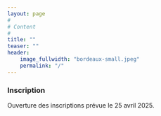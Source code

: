 ```yaml
---
layout: page
#
# Content
#
title: ""
teaser: ""
header:
    image_fullwidth: "bordeaux-small.jpeg"
    permalink: "/"
---
```



<!-- ### **Déroulement de la conférence** -->
<!-- La conférence se déroulera du 2 juillet 2024 à 10h jusqu'au 5 juillet 2024 à 14h après le dernier déjeuner. La première journée est dédiée aux tutoriels et autres événements satellites. L'accueil se fait en continue. -->


### **Inscription**

Ouverture des inscriptions prévue le 25 avril 2025.

<!-- L'inscription comprend : -->
<!--   * l'accès complet à la conférence du 2 au 5 juillet 2024 (ateliers, sessions, keynotes, ...) -->
<!--   * les déjeuners, et différentes pauses -->
<!--   * le gala, cocktails et autres évenements. -->

<!-- Tarif : 260 € avant le 30 juin, 370 € à partir du 30 juin. -->

<!-- Le paiement est possible par carte bancaire et par bon de commande. -->

<!-- L’inscription s’effectue dès maintenant via le portail [compas2025.scienceconf.org](https://compas2025.sciencesconf.org/) -->

